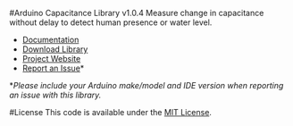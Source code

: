 #Arduino Capacitance Library v1.0.4
Measure change in capacitance without delay to detect human presence or water level.

* [Documentation](http://robotsbigdata.com/docs-arduino-capacitance.html)
* [Download Library](https://github.com/alextaujenis/RBD_Capacitance/raw/master/extras/RBD_Capacitance.zip)
* [Project Website](http://robotsbigdata.com)
* [Report an Issue](https://github.com/alextaujenis/RBD_Capacitance/issues/new)*

\**Please include your Arduino make/model and IDE version when reporting an issue with this library.*

#License
This code is available under the [MIT License](http://opensource.org/licenses/mit-license.php).